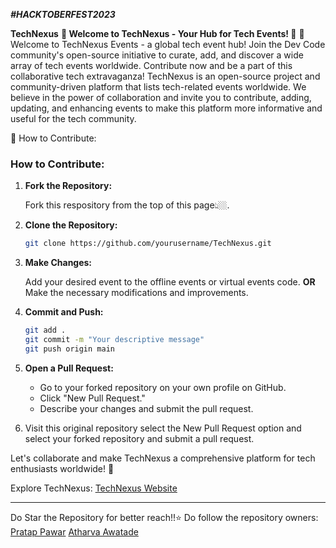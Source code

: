 ***#HACKTOBERFEST2023***

**TechNexus**
**🌟 Welcome to TechNexus - Your Hub for Tech Events! 🌟**
🚀 Welcome to TechNexus Events - a global tech event hub! Join the Dev Code community's open-source initiative to curate, add, and discover a wide array of tech events worldwide. Contribute now and be a part of this collaborative tech extravaganza! 
TechNexus is an open-source project and community-driven platform that lists tech-related events worldwide. We believe in the power of collaboration and invite you to contribute, adding, updating, and enhancing events to make this platform more informative and useful for the tech community.


🚀 How to Contribute:

### How to Contribute:

1. **Fork the Repository:**

   Fork this respository from the top of this page👆🏼.

2. **Clone the Repository:**
   ```bash
   git clone https://github.com/yourusername/TechNexus.git
   ```

3. **Make Changes:**

   Add your desired event to the offline events or virtual events code.
   **OR**
   Make the necessary modifications and improvements.

5. **Commit and Push:**
   ```bash
   git add .
   git commit -m "Your descriptive message"
   git push origin main
   ```

6. **Open a Pull Request:**
   - Go to your forked repository on your own profile on GitHub.
   - Click "New Pull Request."
   - Describe your changes and submit the pull request.

7. Visit this original repository select the New Pull Request option and select your forked repository and submit a pull request. 

Let's collaborate and make TechNexus a comprehensive platform for tech enthusiasts worldwide! 🚀

Explore TechNexus: [TechNexus Website](https://devcode-technexus.vercel.app)

---
Do Star the Repository for better reach!!⭐
Do follow the repository owners:
[Pratap Pawar](https://Github.com/pawarspeaks)
[Atharva Awatade](https://Github.com/atharvaawatade)

 
